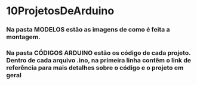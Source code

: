 # 10ProjetosDeArduino

### Na pasta MODELOS estão as imagens de como é feita a montagem.
### Na pasta CÓDIGOS ARDUINO estão os código de cada projeto. Dentro de cada arquivo .ino, na primeira linha contêm o link de referência para mais detalhes sobre o código e o projeto em geral
